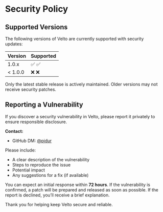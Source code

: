 # Security Policy

## Supported Versions

The following versions of Velto are currently supported with security updates:

| Version   | Supported          |
|-----------|--------------------|
| 1.0.x     | ✅ :white_check_mark: |
| < 1.0.0   | ❌ :x:                |

Only the latest stable release is actively maintained. Older versions may not receive security patches.

## Reporting a Vulnerability

If you discover a security vulnerability in Velto, please report it privately to ensure responsible disclosure.

**Contact:**
- GitHub DM: [@pjdur](https://github.com/pjdur)

Please include:
- A clear description of the vulnerability
- Steps to reproduce the issue
- Potential impact
- Any suggestions for a fix (if available)

You can expect an initial response within **72 hours**. If the vulnerability is confirmed, a patch will be prepared and released as soon as possible. If the report is declined, you’ll receive a brief explanation.

Thank you for helping keep Velto secure and reliable.
